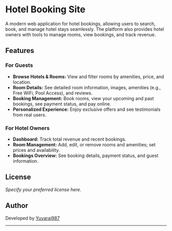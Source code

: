 # Hotel Booking Site

A modern web application for hotel bookings, allowing users to search, book, and manage hotel stays seamlessly. The platform also provides hotel owners with tools to manage rooms, view bookings, and track revenue.

## Features

### For Guests
- **Browse Hotels & Rooms:** View and filter rooms by amenities, price, and location.
- **Room Details:** See detailed room information, images, amenities (e.g., Free WiFi, Pool Access), and reviews.
- **Booking Management:** Book rooms, view your upcoming and past bookings, see payment status, and pay online.
- **Personalized Experience:** Enjoy exclusive offers and see testimonials from real users.

### For Hotel Owners
- **Dashboard:** Track total revenue and recent bookings.
- **Room Management:** Add, edit, or remove rooms and amenities; set prices and availability.
- **Bookings Overview:** See booking details, payment status, and guest information.

## License

*Specify your preferred license here.*

## Author

Developed by [Yuvaraj987](https://github.com/Yuvaraj987)

---
